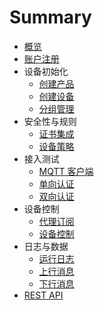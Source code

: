 # Summary
* [概览](README.md)
* [账户注册](introduction/account.md)
* 设备初始化
  * [创建产品](device/product.md)
  * [创建设备](device/device.md)
  * [分组管理](device/group.md)
* 安全性与规则
  * [证书集成](security/certs.md)
  * [设备策略](security/policies.md)
* 接入测试
  * [MQTT 客户端](access/mqtt.md)
  * [单向认证](access/single.md)
  * [双向认证](access/twice.md)
* 设备控制
  * [代理订阅](control/proxy.md)
  * [设备控制](control/device.md)
* 日志与数据
  * [运行日志](data/connect.md)
  * [上行消息](data/upstream.md)
  * [下行消息](data/downstream.md)
* [REST API](rest/rest.md)